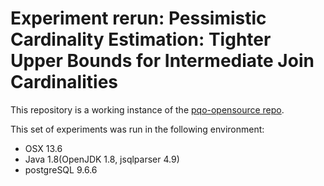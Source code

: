 # Experiment rerun: Pessimistic Cardinality Estimation: Tighter Upper Bounds for Intermediate Join Cardinalities

This repository is a working instance of the [pqo-opensource repo](https://github.com/waltercai/pqo-opensource).

This set of experiments was run in the following environment:
+ OSX 13.6
+ Java 1.8(OpenJDK 1.8, jsqlparser 4.9)
+ postgreSQL 9.6.6

